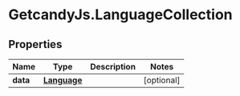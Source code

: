 # GetcandyJs.LanguageCollection

## Properties

Name | Type | Description | Notes
------------ | ------------- | ------------- | -------------
**data** | [**Language**](Language.md) |  | [optional] 


